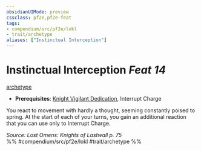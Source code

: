 ```yaml
---
obsidianUIMode: preview
cssclass: pf2e,pf2e-feat
tags:
- compendium/src/pf2e/lokl
- trait/archetype
aliases: ["Instinctual Interception"]
---
```

# Instinctual Interception  *Feat 14*  
[archetype](../../rules/traits/archetype.md)  

- **Prerequisites**: [Knight Vigilant Dedication](knight-vigilant-dedication-locg.md), Interrupt Charge

You react to movement with hardly a thought, seeming constantly poised to spring. At the start of each of your turns, you gain an additional reaction that you can use only to Interrupt Charge.

*Source: Lost Omens: Knights of Lastwall p. 75*  
%% #compendium/src/pf2e/lokl #trait/archetype %%
